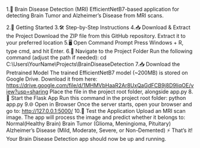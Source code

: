 1.🧠 Brain Disease Detection (MRI)
    EfficientNetB7-based application for detecting Brain Tumor and Alzheimer’s Disease from MRI scans.

    
2.🚀 Getting Started
3.🛠️ Step-by-Step Instructions
4.📥 Download & Extract the Project
        Download the ZIP file from this GitHub repository.
        Extract it to your preferred location
5.🖥️ Open Command Prompt
        Press Windows + R, type cmd, and hit Enter.
6.📂 Navigate to the Project Folder
        Run the following command (adjust the path if needed):
        cd C:\Users\YourName\Projects\BrainDiseaseDetection
7.📥 Download the Pretrained Model
        The trained EfficientNetB7 model (~200MB) is stored on Google Drive.
        Download it from here:
            https://drive.google.com/file/d/1MHMVbHaaR2Ar8UxQaGdFCB9j8D9liqOE/view?usp=sharing
        Place the file in the project root folder, alongside app.py
8.🚀 Start the Flask App
        Run this command in the project root folder:
                python app.py
9.🌐 Open in Browser
        Once the server starts, open your browser and go to:
              http://127.0.0.1:5000/
10.📱 Test the Application
        Upload an MRI scan image.
        The app will process the image and predict whether it belongs to:
        Normal(Healthy Brain)
        Brain Tumor (Glioma, Meningioma, Pituitary)
        Alzheimer’s Disease (Mild, Moderate, Severe, or Non-Demented)
⚡ That’s it! Your Brain Disease Detection app should now be up and running.
